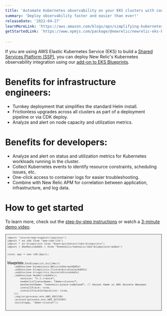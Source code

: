 ```yaml
---
title: 'Automate Kubernetes observability on your EKS clusters with code'
summary: 'Deploy observability faster and easier than ever!'
releaseDate: '2022-04-27'
learnMoreLink: 'https://aws.amazon.com/blogs/apn/simplifying-kubernetes-observability-with-amazon-eks-blueprints/'
getStartedLink: 'https://www.npmjs.com/package/@newrelic/newrelic-eks-blueprints-addon'

---
```


If you are using AWS Elastic Kubernetes Service (EKS) to build a [Shared Services Platform (SSP)](https://aws-quickstart.github.io/cdk-eks-blueprints/), you can deploy New Relic's Kubernetes observability integration using our [add-on to EKS Blueprints](https://www.npmjs.com/package/@newrelic/newrelic-eks-blueprints-addon).


# Benefits for infrastructure engineers:
* Turnkey deployment that simplifies the standard Helm install.
* Frictionless upgrades across all clusters as part of a deployment pipeline or via CDK deploy.
* Analyze and alert on node capacity and utilization metrics.

# Benefits for developers:
* Analyze and alert on status and utilization metrics for Kubernetes workloads running in the cluster.
* Collect Kubernetes events to identify resource constraints, scheduling issues, etc.
* One-click access to container logs for easier troubleshooting.
* Combine with New Relic APM for correlation between application, infrastructure, and log data.

# How to get started
To learn more, check out the [step-by-step instructions](https://aws.amazon.com/blogs/apn/simplifying-kubernetes-observability-with-amazon-eks-blueprints/) or watch a [3-minute demo video](https://youtu.be/WHO5T_7-5es).

![New Relic add-on for EKS Blueprints code.](./images/EKS-blueprints-add-on.png "New Relic add-on for EKS Blueprints code.")